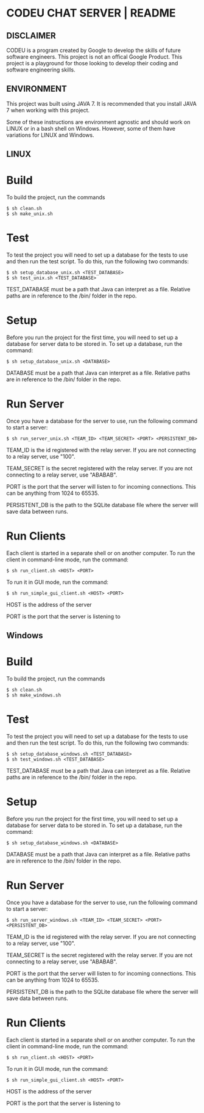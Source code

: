 
# CODEU CHAT SERVER | README


## DISCLAIMER

CODEU is a program created by Google to develop the skills of future software
engineers. This project is not an offical Google Product. This project is a
playground for those looking to develop their coding and software engineering
skills.


## ENVIRONMENT
This project was built using JAVA 7. It is recommended that you install
JAVA 7 when working with this project.

Some of these instructions are environment agnostic and should work on LINUX 
or in a bash shell on Windows. However, some of them have variations for LINUX
and Windows.

## LINUX
# Build
To build the project, run the commands
```
$ sh clean.sh
$ sh make_unix.sh
```
# Test  
To test the project you will need to set up a database 
for the tests to use and then run the test script. To do
this, run the following two commands:
```
$ sh setup_database_unix.sh <TEST_DATABASE>
$ sh test_unix.sh <TEST_DATABASE>
```
TEST_DATABASE must be a path that Java can interpret as a file. 
Relative paths are in reference to the /bin/ folder in the repo.
# Setup  
Before you run the project for the first time, you will need 
to set up a database for server data to be stored in. To set up
a database, run the command:
```
$ sh setup_database_unix.sh <DATABASE>
```
DATABASE must be a path that Java can interpret as a file. 
Relative paths are in reference to the /bin/ folder in the repo.
# Run Server
Once you have a database for the server to use, run the following
command to start a server:
```
$ sh run_server_unix.sh <TEAM_ID> <TEAM_SECRET> <PORT> <PERSISTENT_DB>
```
TEAM_ID is the id registered with the relay server. If you are not 
connecting to a relay server, use "100".

TEAM_SECRET is the secret registered with the relay server. If you are
not connecting to a relay server, use "ABABAB".
  
PORT is the port that the server will listen to for incoming connections. 
This can be anything from 1024 to 65535.
  
PERSISTENT_DB is the path to the SQLite database file where the server
will save data between runs.
# Run Clients
Each client is started in a separate shell or on another computer.
To run the client in command-line mode, run the command:
```
$ sh run_client.sh <HOST> <PORT>
```
To run it in GUI mode, run the command:
```
$ sh run_simple_gui_client.sh <HOST> <PORT>
```
HOST is the address of the server
  
PORT is the port that the server is listening to
  
## Windows
# Build
To build the project, run the commands
```
$ sh clean.sh
$ sh make_windows.sh
```
# Test  
To test the project you will need to set up a database 
for the tests to use and then run the test script. To do
this, run the following two commands:
```
$ sh setup_database_windows.sh <TEST_DATABASE>
$ sh test_windows.sh <TEST_DATABASE>
```
TEST_DATABASE must be a path that Java can interpret as a file. 
Relative paths are in reference to the /bin/ folder in the repo.
# Setup  
Before you run the project for the first time, you will need 
to set up a database for server data to be stored in. To set up
a database, run the command:
```
$ sh setup_database_windows.sh <DATABASE>
```
DATABASE must be a path that Java can interpret as a file. 
Relative paths are in reference to the /bin/ folder in the repo.
# Run Server
Once you have a database for the server to use, run the following
command to start a server:
```
$ sh run_server_windows.sh <TEAM_ID> <TEAM_SECRET> <PORT> <PERSISTENT_DB>
```
TEAM_ID is the id registered with the relay server. If you are not 
connecting to a relay server, use "100".

TEAM_SECRET is the secret registered with the relay server. If you are
not connecting to a relay server, use "ABABAB".
  
PORT is the port that the server will listen to for incoming connections. 
This can be anything from 1024 to 65535.
  
PERSISTENT_DB is the path to the SQLite database file where the server
will save data between runs.
# Run Clients
Each client is started in a separate shell or on another computer.
To run the client in command-line mode, run the command:
```
$ sh run_client.sh <HOST> <PORT>
```
To run it in GUI mode, run the command:
```
$ sh run_simple_gui_client.sh <HOST> <PORT>
```
HOST is the address of the server
  
PORT is the port that the server is listening to
